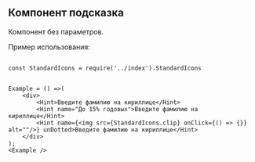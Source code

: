 ## Компонент подсказка

Компонент без параметров.

Пример использования:
```

const StandardIcons = require('../index').StandardIcons


Example = () =>(
    <div>
        <Hint>Введите фамилию на кириллице</Hint>
        <Hint name="До 15% годовых">Введите фамилию на кириллице</Hint>
        <Hint name={<img src={StandardIcons.clip} onClick={() => {}} alt=""/>} unDotted>Введите фамилию на кириллице</Hint>
    </div>
);
<Example />
```